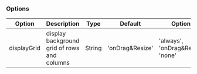 ### Options

| Option      | Description                                 | Type   | Default         | Options                           |
|-------------|---------------------------------------------|--------|-----------------|-----------------------------------|
| displayGrid | display background grid of rows and columns | String | 'onDrag&Resize' | 'always', 'onDrag&Resize', 'none' |
